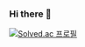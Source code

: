 ### Hi there 👋
[![Solved.ac
프로필](http://mazassumnida.wtf/api/generate_badge?boj=mh1kim)](https://solved.ac/mh1kim)
<!--
**MyunghyunNero/MyunghyunNero** is a ✨ _special_ ✨ repository because its `README.md` (this file) appears on your GitHub profile.

Here are some ideas to get you started:

- 🔭 I’m currently working on ...
- 🌱 I’m currently learning ...
- 👯 I’m looking to collaborate on ...
- 🤔 I’m looking for help with ...
- 💬 Ask me about ...
- 📫 How to reach me: ...
- 😄 Pronouns: ...
- ⚡ Fun fact: ...
-->
